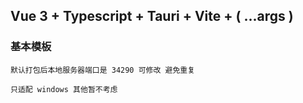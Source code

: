 ## Vue 3 + Typescript + Tauri + Vite + ( ...args )

### 基本模板

```
默认打包后本地服务器端口是 34290 可修改 避免重复
```

```
只适配 windows 其他暂不考虑
```
